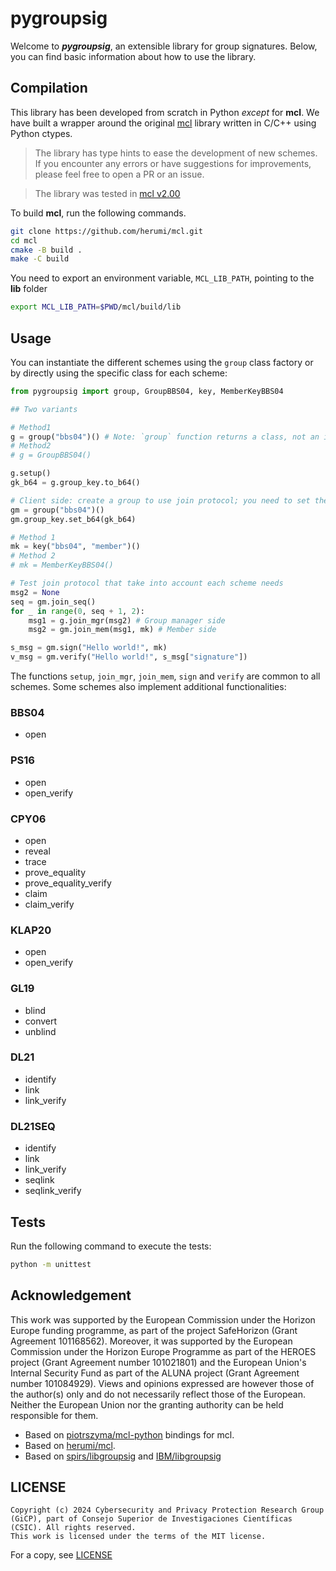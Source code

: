 # pygroupsig

Welcome to _**pygroupsig**_, an extensible library for group signatures. Below,
you can find basic information about how to use the library.

## Compilation

This library has been developed from scratch in Python _except_ for **mcl**.
We have built a wrapper around the original [mcl](https://github.com/herumi/mcl)
library written in C/C++ using Python ctypes.

> The library has type hints to ease the development of new schemes. If you encounter
> any errors or have suggestions for improvements, please feel free to open a PR or
> an issue.

> The library was tested in [mcl v2.00](https://github.com/herumi/mcl/tree/v2.00)

To build **mcl**, run the following commands.

```bash
git clone https://github.com/herumi/mcl.git
cd mcl
cmake -B build .
make -C build
```

You need to export an environment variable, `MCL_LIB_PATH`, pointing to the **lib** folder
```bash
export MCL_LIB_PATH=$PWD/mcl/build/lib
```

## Usage
You can instantiate the different schemes using the `group` class factory or by directly
using the specific class for each scheme:

```python
from pygroupsig import group, GroupBBS04, key, MemberKeyBBS04

## Two variants

# Method1
g = group("bbs04")() # Note: `group` function returns a class, not an instance
# Method2
# g = GroupBBS04()

g.setup()
gk_b64 = g.group_key.to_b64()

# Client side: create a group to use join protocol; you need to set the group_key (public)
gm = group("bbs04")()
gm.group_key.set_b64(gk_b64)

# Method 1
mk = key("bbs04", "member")()
# Method 2
# mk = MemberKeyBBS04()

# Test join protocol that take into account each scheme needs
msg2 = None
seq = gm.join_seq()
for _ in range(0, seq + 1, 2):
    msg1 = g.join_mgr(msg2) # Group manager side
    msg2 = gm.join_mem(msg1, mk) # Member side

s_msg = gm.sign("Hello world!", mk)
v_msg = gm.verify("Hello world!", s_msg["signature"])
```

The functions `setup`, `join_mgr`, `join_mem`, `sign` and `verify` are common to all
schemes. Some schemes also implement additional functionalities:

### BBS04
- open

### PS16
- open
- open_verify

### CPY06
- open
- reveal
- trace
- prove_equality
- prove_equality_verify
- claim
- claim_verify

### KLAP20
- open
- open_verify

### GL19
- blind
- convert
- unblind

### DL21
- identify
- link
- link_verify

### DL21SEQ
- identify
- link
- link_verify
- seqlink
- seqlink_verify

## Tests
Run the following command to execute the tests:

```bash
python -m unittest
```

## Acknowledgement
This work was supported by the European Commission under the Horizon Europe funding
programme, as part of the project SafeHorizon (Grant Agreement 101168562).
Moreover, it was supported by the European Commission under the Horizon Europe
Programme as part of the HEROES project (Grant Agreement number 101021801)
and the European Union's Internal Security Fund as part of the ALUNA project
(Grant Agreement number 101084929). Views and opinions expressed are however
those of the author(s) only and do not necessarily reflect those of the European.
Neither the European Union nor the granting authority can be held responsible for them.

- Based on [piotrszyma/mcl-python](https://github.com/piotrszyma/mcl-python) bindings for mcl.
- Based on [herumi/mcl](https://github.com/herumi/mcl).
- Based on [spirs/libgroupsig](https://gitlab.gicp.es/spirs/libgroupsig) and [IBM/libgroupsig](https://github.com/IBM/libgroupsig)

## LICENSE
```
Copyright (c) 2024 Cybersecurity and Privacy Protection Research Group (GiCP), part of Consejo Superior de Investigaciones Científicas (CSIC). All rights reserved.
This work is licensed under the terms of the MIT license.
```
For a copy, see [LICENSE](LICENSE)
